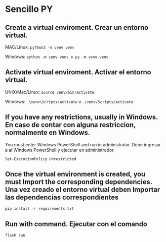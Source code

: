 # Sencillo PY

## Create a virtual enviroment. Crear un entorno virtual. 

MAC/Linux: `python3 -m venv venv`

Windows: `python -m venv venv o py -m venv venv`

##  Activate virtual enviroment. Activar el entorno virtual.

UNIX/Mac/Linux: `source venv/bin/activate`

Windows: `.\venv\Scripts\activate` o `./venv/Scripts/activate`

## If you have any restrictions, usually in Windows. En caso de contar con alguna restriccion, normalmente en Windows. 

You must enter Windows PowerShell and run in administrator. Debe ingresar a al Windows PowerShell y ejecutar en administrador.

`Set-ExecutionPolicy Unrestricted`

## Once the virtual environment is created, you must Import the corresponding dependencies. Una vez creado el entorno virtual deben Importar las dependencias correspondientes 

`pip install -r requirements.txt`

## Run with command. Ejecutar con el comando

`flask run`


